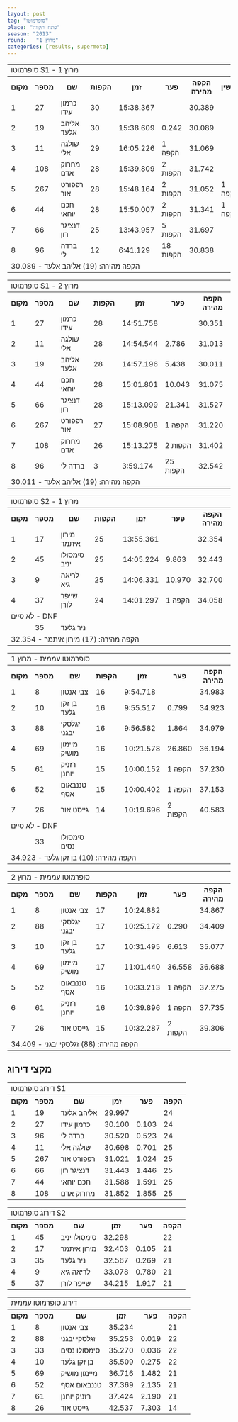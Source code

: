 ```yaml
---
layout: post
tag: "סופרמוטו"
place: "פתח תקווה"
season: "2013"
round:   "מרוץ 1"
categories: [results, supermoto]
---
```

<table class="line_color">
<tr>
    <td colspan="99" class="title_font">סופרמוטו S1 - מרוץ 1</td>
</tr>
<tr class="rnkh_bkcolor">
    <th class="rnkh_font">מקום</th>
    <th class="rnkh_font">מספר</th>
    <th class="rnkh_font">שם</th>
    <th class="rnkh_font">הקפות</th>
    <th class="rnkh_font">זמן</th>
    <th class="rnkh_font">פער</th>
    <th class="rnkh_font">הקפה מהירה</th>
    <th class="rnkh_font">עונשין</th>
</tr>
<tr class="rnk_bkcolor">
    <td class="rnk_font">1</td>
    <td class="rnk_font">27</td>
    <td class="rnk_font">כרמון עידו</td>
    <td class="rnk_font">30</td>
    <td class="rnk_font">15:38.367</td>
    <td class="rnk_font"></td>
    <td class="rnk_font">30.389</td>
    <td class="rnk_font"></td>
</tr>
<tr class="rnk_bkcolor">
    <td class="rnk_font">2</td>
    <td class="rnk_font">19</td>
    <td class="rnk_font">אליהב אלעד</td>
    <td class="rnk_font">30</td>
    <td class="rnk_font">15:38.609</td>
    <td class="rnk_font">0.242</td>
    <td class="rnk_font">30.089</td>
    <td class="rnk_font"></td>
</tr>
<tr class="rnk_bkcolor">
    <td class="rnk_font">3</td>
    <td class="rnk_font">11</td>
    <td class="rnk_font">שולגה אלי</td>
    <td class="rnk_font">29</td>
    <td class="rnk_font">16:05.226</td>
    <td class="rnk_font">1 הקפה</td>
    <td class="rnk_font">31.069</td>
    <td class="rnk_font"></td>
</tr>
<tr class="rnk_bkcolor">
    <td class="rnk_font">4</td>
    <td class="rnk_font">108</td>
    <td class="rnk_font">מחרוק אדם</td>
    <td class="rnk_font">28</td>
    <td class="rnk_font">15:39.809</td>
    <td class="rnk_font">2 הקפות</td>
    <td class="rnk_font">31.742</td>
    <td class="rnk_font"></td>
</tr>
<tr class="rnk_bkcolor">
    <td class="rnk_font">5</td>
    <td class="rnk_font">267</td>
    <td class="rnk_font">רפפורט אור</td>
    <td class="rnk_font">28</td>
    <td class="rnk_font">15:48.164</td>
    <td class="rnk_font">2 הקפות</td>
    <td class="rnk_font">31.052</td>
    <td class="rnk_font">1 הקפה</td>
</tr>
<tr class="rnk_bkcolor">
    <td class="rnk_font">6</td>
    <td class="rnk_font">44</td>
    <td class="rnk_font">חכם יוחאי</td>
    <td class="rnk_font">28</td>
    <td class="rnk_font">15:50.007</td>
    <td class="rnk_font">2 הקפות</td>
    <td class="rnk_font">31.341</td>
    <td class="rnk_font">1 הקפה</td>
</tr>
<tr class="rnk_bkcolor">
    <td class="rnk_font">7</td>
    <td class="rnk_font">66</td>
    <td class="rnk_font">דנציגר רון</td>
    <td class="rnk_font">25</td>
    <td class="rnk_font">13:43.957</td>
    <td class="rnk_font">5 הקפות</td>
    <td class="rnk_font">31.697</td>
    <td class="rnk_font"></td>
</tr>
<tr class="rnk_bkcolor">
    <td class="rnk_font">8</td>
    <td class="rnk_font">96</td>
    <td class="rnk_font">ברדה לי</td>
    <td class="rnk_font">12</td>
    <td class="rnk_font">6:41.129</td>
    <td class="rnk_font">18 הקפות</td>
    <td class="rnk_font">30.838</td>
    <td class="rnk_font"></td>
</tr>
<tr>
    <td colspan="99" class="comment_font">הקפה מהירה: (19) אליהב אלעד - 30.089</td>
</tr>
</table>

<table class="line_color">
<tr>
    <td colspan="99" class="title_font">סופרמוטו S1 - מרוץ 2</td>
</tr>
<tr class="rnkh_bkcolor">
    <th class="rnkh_font">מקום</th>
    <th class="rnkh_font">מספר</th>
    <th class="rnkh_font">שם</th>
    <th class="rnkh_font">הקפות</th>
    <th class="rnkh_font">זמן</th>
    <th class="rnkh_font">פער</th>
    <th class="rnkh_font">הקפה מהירה</th>
</tr>
<tr class="rnk_bkcolor">
    <td class="rnk_font">1</td>
    <td class="rnk_font">27</td>
    <td class="rnk_font">כרמון עידו</td>
    <td class="rnk_font">28</td>
    <td class="rnk_font">14:51.758</td>
    <td class="rnk_font"></td>
    <td class="rnk_font">30.351</td>
</tr>
<tr class="rnk_bkcolor">
    <td class="rnk_font">2</td>
    <td class="rnk_font">11</td>
    <td class="rnk_font">שולגה אלי</td>
    <td class="rnk_font">28</td>
    <td class="rnk_font">14:54.544</td>
    <td class="rnk_font">2.786</td>
    <td class="rnk_font">31.013</td>
</tr>
<tr class="rnk_bkcolor">
    <td class="rnk_font">3</td>
    <td class="rnk_font">19</td>
    <td class="rnk_font">אליהב אלעד</td>
    <td class="rnk_font">28</td>
    <td class="rnk_font">14:57.196</td>
    <td class="rnk_font">5.438</td>
    <td class="rnk_font">30.011</td>
</tr>
<tr class="rnk_bkcolor">
    <td class="rnk_font">4</td>
    <td class="rnk_font">44</td>
    <td class="rnk_font">חכם יוחאי</td>
    <td class="rnk_font">28</td>
    <td class="rnk_font">15:01.801</td>
    <td class="rnk_font">10.043</td>
    <td class="rnk_font">31.075</td>
</tr>
<tr class="rnk_bkcolor">
    <td class="rnk_font">5</td>
    <td class="rnk_font">66</td>
    <td class="rnk_font">דנציגר רון</td>
    <td class="rnk_font">28</td>
    <td class="rnk_font">15:13.099</td>
    <td class="rnk_font">21.341</td>
    <td class="rnk_font">31.527</td>
</tr>
<tr class="rnk_bkcolor">
    <td class="rnk_font">6</td>
    <td class="rnk_font">267</td>
    <td class="rnk_font">רפפורט אור</td>
    <td class="rnk_font">27</td>
    <td class="rnk_font">15:08.908</td>
    <td class="rnk_font">1 הקפה</td>
    <td class="rnk_font">31.220</td>
</tr>
<tr class="rnk_bkcolor">
    <td class="rnk_font">7</td>
    <td class="rnk_font">108</td>
    <td class="rnk_font">מחרוק אדם</td>
    <td class="rnk_font">26</td>
    <td class="rnk_font">15:13.275</td>
    <td class="rnk_font">2 הקפות</td>
    <td class="rnk_font">31.402</td>
</tr>
<tr class="rnk_bkcolor">
    <td class="rnk_font">8</td>
    <td class="rnk_font">96</td>
    <td class="rnk_font">ברדה לי</td>
    <td class="rnk_font">3</td>
    <td class="rnk_font">3:59.174</td>
    <td class="rnk_font">25 הקפות</td>
    <td class="rnk_font">32.542</td>
</tr>
<tr>
    <td colspan="99" class="comment_font">הקפה מהירה: (19) אליהב אלעד - 30.011</td>
</tr>
</table>

<table class="line_color">
<tr>
    <td colspan="99" class="title_font">סופרמוטו S2 - מרוץ 1</td>
</tr>
<tr class="rnkh_bkcolor">
    <th class="rnkh_font">מקום</th>
    <th class="rnkh_font">מספר</th>
    <th class="rnkh_font">שם</th>
    <th class="rnkh_font">הקפות</th>
    <th class="rnkh_font">זמן</th>
    <th class="rnkh_font">פער</th>
    <th class="rnkh_font">הקפה מהירה</th>
</tr>
<tr class="rnk_bkcolor">
    <td class="rnk_font">1</td>
    <td class="rnk_font">17</td>
    <td class="rnk_font">מירון איתמר</td>
    <td class="rnk_font">25</td>
    <td class="rnk_font">13:55.361</td>
    <td class="rnk_font"></td>
    <td class="rnk_font">32.354</td>
</tr>
<tr class="rnk_bkcolor">
    <td class="rnk_font">2</td>
    <td class="rnk_font">45</td>
    <td class="rnk_font">סימסולו יניב</td>
    <td class="rnk_font">25</td>
    <td class="rnk_font">14:05.224</td>
    <td class="rnk_font">9.863</td>
    <td class="rnk_font">32.443</td>
</tr>
<tr class="rnk_bkcolor">
    <td class="rnk_font">3</td>
    <td class="rnk_font">9</td>
    <td class="rnk_font">לריאה גיא</td>
    <td class="rnk_font">25</td>
    <td class="rnk_font">14:06.331</td>
    <td class="rnk_font">10.970</td>
    <td class="rnk_font">32.700</td>
</tr>
<tr class="rnk_bkcolor">
    <td class="rnk_font">4</td>
    <td class="rnk_font">37</td>
    <td class="rnk_font">שייפר לורן</td>
    <td class="rnk_font">24</td>
    <td class="rnk_font">14:01.297</td>
    <td class="rnk_font">1 הקפה</td>
    <td class="rnk_font">34.058</td>
</tr>
<tr>
    <td  colspan="99" class="subtitle_font">לא סיים - DNF</td>
</tr>
<tr></tr>
<tr class="rnk_bkcolor">
    <td class="rnk_font"></td>
    <td class="rnk_font">35</td>
    <td class="rnk_font">ניר גלעד</td>
    <td class="rnk_font"></td>
    <td class="rnk_font"></td>
    <td class="rnk_font"></td>
    <td class="rnk_font"></td>
</tr>
<tr>
    <td colspan="99" class="comment_font">הקפה מהירה: (17) מירון איתמר - 32.354</td>
</tr>
</table>

<table class="line_color">
<tr>
    <td colspan="99" class="title_font">סופרמוטו עממית - מרוץ 1</td>
</tr>
<tr class="rnkh_bkcolor">
    <th class="rnkh_font">מקום</th>
    <th class="rnkh_font">מספר</th>
    <th class="rnkh_font">שם</th>
    <th class="rnkh_font">הקפות</th>
    <th class="rnkh_font">זמן</th>
    <th class="rnkh_font">פער</th>
    <th class="rnkh_font">הקפה מהירה</th>
</tr>
<tr class="rnk_bkcolor">
    <td class="rnk_font">1</td>
    <td class="rnk_font">8</td>
    <td class="rnk_font">צבי אנטון</td>
    <td class="rnk_font">16</td>
    <td class="rnk_font">9:54.718</td>
    <td class="rnk_font"></td>
    <td class="rnk_font">34.983</td>
</tr>
<tr class="rnk_bkcolor">
    <td class="rnk_font">2</td>
    <td class="rnk_font">10</td>
    <td class="rnk_font">בן זקן גלעד</td>
    <td class="rnk_font">16</td>
    <td class="rnk_font">9:55.517</td>
    <td class="rnk_font">0.799</td>
    <td class="rnk_font">34.923</td>
</tr>
<tr class="rnk_bkcolor">
    <td class="rnk_font">3</td>
    <td class="rnk_font">88</td>
    <td class="rnk_font">זגלסקי יבגני</td>
    <td class="rnk_font">16</td>
    <td class="rnk_font">9:56.582</td>
    <td class="rnk_font">1.864</td>
    <td class="rnk_font">34.979</td>
</tr>
<tr class="rnk_bkcolor">
    <td class="rnk_font">4</td>
    <td class="rnk_font">69</td>
    <td class="rnk_font">מיימון מושיק</td>
    <td class="rnk_font">16</td>
    <td class="rnk_font">10:21.578</td>
    <td class="rnk_font">26.860</td>
    <td class="rnk_font">36.194</td>
</tr>
<tr class="rnk_bkcolor">
    <td class="rnk_font">5</td>
    <td class="rnk_font">61</td>
    <td class="rnk_font">רזניק יוחנן</td>
    <td class="rnk_font">15</td>
    <td class="rnk_font">10:00.152</td>
    <td class="rnk_font">1 הקפה</td>
    <td class="rnk_font">37.230</td>
</tr>
<tr class="rnk_bkcolor">
    <td class="rnk_font">6</td>
    <td class="rnk_font">52</td>
    <td class="rnk_font">טננבאום אסף</td>
    <td class="rnk_font">15</td>
    <td class="rnk_font">10:00.402</td>
    <td class="rnk_font">1 הקפה</td>
    <td class="rnk_font">37.153</td>
</tr>
<tr class="rnk_bkcolor">
    <td class="rnk_font">7</td>
    <td class="rnk_font">26</td>
    <td class="rnk_font">גייסט אור</td>
    <td class="rnk_font">14</td>
    <td class="rnk_font">10:19.696</td>
    <td class="rnk_font">2 הקפות</td>
    <td class="rnk_font">40.583</td>
</tr>
<tr>
    <td  colspan="99" class="subtitle_font">לא סיים - DNF</td>
</tr>
<tr class="rnk_bkcolor">
    <td class="rnk_font"></td>
    <td class="rnk_font">33</td>
    <td class="rnk_font">סימסולו נסים</td>
    <td class="rnk_font"></td>
    <td class="rnk_font"></td>
    <td class="rnk_font"></td>
    <td class="rnk_font"></td>
</tr>
<tr>
    <td colspan="99" class="comment_font">הקפה מהירה: (10) בן זקן גלעד - 34.923</td>
</tr>
</table>

<table class="line_color">
<tr>
    <td colspan="99" class="title_font">סופרמוטו עממית - מרוץ 2</td>
</tr>
<tr class="rnkh_bkcolor">
    <th class="rnkh_font">מקום</th>
    <th class="rnkh_font">מספר</th>
    <th class="rnkh_font">שם</th>
    <th class="rnkh_font">הקפות</th>
    <th class="rnkh_font">זמן</th>
    <th class="rnkh_font">פער</th>
    <th class="rnkh_font">הקפה מהירה</th>
</tr>
<tr class="rnk_bkcolor">
    <td class="rnk_font">1</td>
    <td class="rnk_font">8</td>
    <td class="rnk_font">צבי אנטון</td>
    <td class="rnk_font">17</td>
    <td class="rnk_font">10:24.882</td>
    <td class="rnk_font"></td>
    <td class="rnk_font">34.867</td>
</tr>
<tr class="rnk_bkcolor">
    <td class="rnk_font">2</td>
    <td class="rnk_font">88</td>
    <td class="rnk_font">זגלסקי יבגני</td>
    <td class="rnk_font">17</td>
    <td class="rnk_font">10:25.172</td>
    <td class="rnk_font">0.290</td>
    <td class="rnk_font">34.409</td>
</tr>
<tr class="rnk_bkcolor">
    <td class="rnk_font">3</td>
    <td class="rnk_font">10</td>
    <td class="rnk_font">בן זקן גלעד</td>
    <td class="rnk_font">17</td>
    <td class="rnk_font">10:31.495</td>
    <td class="rnk_font">6.613</td>
    <td class="rnk_font">35.077</td>
</tr>
<tr class="rnk_bkcolor">
    <td class="rnk_font">4</td>
    <td class="rnk_font">69</td>
    <td class="rnk_font">מיימון מושיק</td>
    <td class="rnk_font">17</td>
    <td class="rnk_font">11:01.440</td>
    <td class="rnk_font">36.558</td>
    <td class="rnk_font">36.688</td>
</tr>
<tr class="rnk_bkcolor">
    <td class="rnk_font">5</td>
    <td class="rnk_font">52</td>
    <td class="rnk_font">טננבאום אסף</td>
    <td class="rnk_font">16</td>
    <td class="rnk_font">10:33.213</td>
    <td class="rnk_font">1 הקפה</td>
    <td class="rnk_font">37.275</td>
</tr>
<tr class="rnk_bkcolor">
    <td class="rnk_font">6</td>
    <td class="rnk_font">61</td>
    <td class="rnk_font">רזניק יוחנן</td>
    <td class="rnk_font">16</td>
    <td class="rnk_font">10:39.896</td>
    <td class="rnk_font">1 הקפה</td>
    <td class="rnk_font">37.735</td>
</tr>
<tr class="rnk_bkcolor">
    <td class="rnk_font">7</td>
    <td class="rnk_font">26</td>
    <td class="rnk_font">גייסט אור</td>
    <td class="rnk_font">15</td>
    <td class="rnk_font">10:32.287</td>
    <td class="rnk_font">2 הקפות</td>
    <td class="rnk_font">39.306</td>
</tr>
<tr>
    <td colspan="99" class="comment_font">הקפה מהירה: (88) זגלסקי יבגני - 34.409</td>
</tr>
</table>

<h2>מקצי דירוג</h2>

<table class="line_color">
<tr>
    <td colspan="99" class="title_font">דירוג סופרמוטו S1</td>
</tr>
<tr class="rnkh_bkcolor">
    <th class="rnkh_font">מקום</th>
    <th class="rnkh_font">מספר</th>
    <th class="rnkh_font">שם</th>
    <th class="rnkh_font">זמן</th>
    <th class="rnkh_font">פער</th>
    <th class="rnkh_font">הקפה</th>
</tr>
<tr class="rnk_bkcolor">
    <td class="rnk_font">1</td>
    <td class="rnk_font">19</td>
    <td class="rnk_font">אליהב אלעד</td>
    <td class="rnk_font">29.997</td>
    <td class="rnk_font"></td>
    <td class="rnk_font">24</td>
</tr>
<tr class="rnk_bkcolor">
    <td class="rnk_font">2</td>
    <td class="rnk_font">27</td>
    <td class="rnk_font">כרמון עידו</td>
    <td class="rnk_font">30.100</td>
    <td class="rnk_font">0.103</td>
    <td class="rnk_font">24</td>
</tr>
<tr class="rnk_bkcolor">
    <td class="rnk_font">3</td>
    <td class="rnk_font">96</td>
    <td class="rnk_font">ברדה לי</td>
    <td class="rnk_font">30.520</td>
    <td class="rnk_font">0.523</td>
    <td class="rnk_font">24</td>
</tr>
<tr class="rnk_bkcolor">
    <td class="rnk_font">4</td>
    <td class="rnk_font">11</td>
    <td class="rnk_font">שולגה אלי</td>
    <td class="rnk_font">30.698</td>
    <td class="rnk_font">0.701</td>
    <td class="rnk_font">25</td>
</tr>
<tr class="rnk_bkcolor">
    <td class="rnk_font">5</td>
    <td class="rnk_font">267</td>
    <td class="rnk_font">רפפורט אור</td>
    <td class="rnk_font">31.021</td>
    <td class="rnk_font">1.024</td>
    <td class="rnk_font">25</td>
</tr>
<tr class="rnk_bkcolor">
    <td class="rnk_font">6</td>
    <td class="rnk_font">66</td>
    <td class="rnk_font">דנציגר רון</td>
    <td class="rnk_font">31.443</td>
    <td class="rnk_font">1.446</td>
    <td class="rnk_font">25</td>
</tr>
<tr class="rnk_bkcolor">
    <td class="rnk_font">7</td>
    <td class="rnk_font">44</td>
    <td class="rnk_font">חכם יוחאי</td>
    <td class="rnk_font">31.588</td>
    <td class="rnk_font">1.591</td>
    <td class="rnk_font">25</td>
</tr>
<tr class="rnk_bkcolor">
    <td class="rnk_font">8</td>
    <td class="rnk_font">108</td>
    <td class="rnk_font">מחרוק אדם</td>
    <td class="rnk_font">31.852</td>
    <td class="rnk_font">1.855</td>
    <td class="rnk_font">25</td>
</tr>
</table>

<table class="line_color">
<tr>
    <td colspan="99" class="title_font">דירוג סופרמוטו S2</td>
</tr>
<tr class="rnkh_bkcolor">
    <th class="rnkh_font">מקום</th>
    <th class="rnkh_font">מספר</th>
    <th class="rnkh_font">שם</th>
    <th class="rnkh_font">זמן</th>
    <th class="rnkh_font">פער</th>
    <th class="rnkh_font">הקפה</th>
</tr>
<tr class="rnk_bkcolor">
    <td class="rnk_font">1</td>
    <td class="rnk_font">45</td>
    <td class="rnk_font">סימסולו יניב</td>
    <td class="rnk_font">32.298</td>
    <td class="rnk_font"></td>
    <td class="rnk_font">22</td>
</tr>
<tr class="rnk_bkcolor">
    <td class="rnk_font">2</td>
    <td class="rnk_font">17</td>
    <td class="rnk_font">מירון איתמר</td>
    <td class="rnk_font">32.403</td>
    <td class="rnk_font">0.105</td>
    <td class="rnk_font">21</td>
</tr>
<tr class="rnk_bkcolor">
    <td class="rnk_font">3</td>
    <td class="rnk_font">35</td>
    <td class="rnk_font">ניר גלעד</td>
    <td class="rnk_font">32.567</td>
    <td class="rnk_font">0.269</td>
    <td class="rnk_font">21</td>
</tr>
<tr class="rnk_bkcolor">
    <td class="rnk_font">4</td>
    <td class="rnk_font">9</td>
    <td class="rnk_font">לריאה גיא</td>
    <td class="rnk_font">33.078</td>
    <td class="rnk_font">0.780</td>
    <td class="rnk_font">21</td>
</tr>
<tr class="rnk_bkcolor">
    <td class="rnk_font">5</td>
    <td class="rnk_font">37</td>
    <td class="rnk_font">שייפר לורן</td>
    <td class="rnk_font">34.215</td>
    <td class="rnk_font">1.917</td>
    <td class="rnk_font">21</td>
</tr>
</table>

<table class="line_color">
<tr>
    <td colspan="99" class="title_font">דירוג סופרמוטו עממית</td>
</tr>
<tr class="rnkh_bkcolor">
    <th class="rnkh_font">מקום</th>
    <th class="rnkh_font">מספר</th>
    <th class="rnkh_font">שם</th>
    <th class="rnkh_font">זמן</th>
    <th class="rnkh_font">פער</th>
    <th class="rnkh_font">הקפה</th>
</tr>
<tr class="rnk_bkcolor">
    <td class="rnk_font">1</td>
    <td class="rnk_font">8</td>
    <td class="rnk_font">צבי אנטון</td>
    <td class="rnk_font">35.234</td>
    <td class="rnk_font"></td>
    <td class="rnk_font">21</td>
</tr>
<tr class="rnk_bkcolor">
    <td class="rnk_font">2</td>
    <td class="rnk_font">88</td>
    <td class="rnk_font">זגלסקי יבגני</td>
    <td class="rnk_font">35.253</td>
    <td class="rnk_font">0.019</td>
    <td class="rnk_font">22</td>
</tr>
<tr class="rnk_bkcolor">
    <td class="rnk_font">3</td>
    <td class="rnk_font">33</td>
    <td class="rnk_font">סימסולו נסים</td>
    <td class="rnk_font">35.270</td>
    <td class="rnk_font">0.036</td>
    <td class="rnk_font">22</td>
</tr>
<tr class="rnk_bkcolor">
    <td class="rnk_font">4</td>
    <td class="rnk_font">10</td>
    <td class="rnk_font">בן זקן גלעד</td>
    <td class="rnk_font">35.509</td>
    <td class="rnk_font">0.275</td>
    <td class="rnk_font">22</td>
</tr>
<tr class="rnk_bkcolor">
    <td class="rnk_font">5</td>
    <td class="rnk_font">69</td>
    <td class="rnk_font">מיימון מושיק</td>
    <td class="rnk_font">36.716</td>
    <td class="rnk_font">1.482</td>
    <td class="rnk_font">21</td>
</tr>
<tr class="rnk_bkcolor">
    <td class="rnk_font">6</td>
    <td class="rnk_font">52</td>
    <td class="rnk_font">טננבאום אסף</td>
    <td class="rnk_font">37.369</td>
    <td class="rnk_font">2.135</td>
    <td class="rnk_font">21</td>
</tr>
<tr class="rnk_bkcolor">
    <td class="rnk_font">7</td>
    <td class="rnk_font">61</td>
    <td class="rnk_font">רזניק יוחנן</td>
    <td class="rnk_font">37.424</td>
    <td class="rnk_font">2.190</td>
    <td class="rnk_font">21</td>
</tr>
<tr class="rnk_bkcolor">
    <td class="rnk_font">8</td>
    <td class="rnk_font">26</td>
    <td class="rnk_font">גייסט אור</td>
    <td class="rnk_font">42.537</td>
    <td class="rnk_font">7.303</td>
    <td class="rnk_font">14</td>
</tr>
</table>
